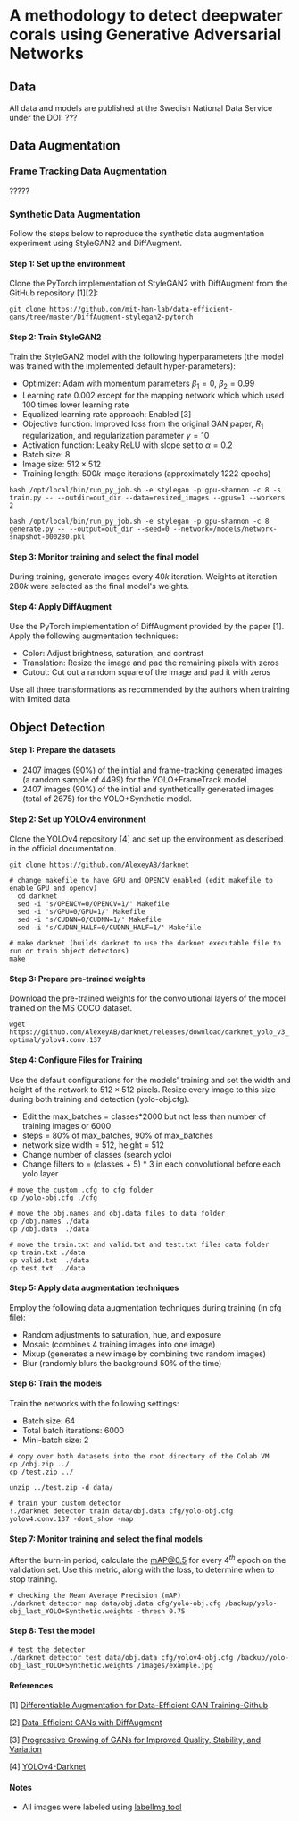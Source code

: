 # A methodology to detect deepwater corals using Generative Adversarial Networks

## Data
All data and models are published at the Swedish National Data Service under the DOI: ???

## Data Augmentation


### Frame Tracking Data Augmentation

?????


### Synthetic Data Augmentation
Follow the steps below to reproduce the synthetic data augmentation experiment using StyleGAN2 and DiffAugment.
#### Step 1: Set up the environment

Clone the PyTorch implementation of StyleGAN2 with DiffAugment from the GitHub repository [1][2]:

```
git clone https://github.com/mit-han-lab/data-efficient-gans/tree/master/DiffAugment-stylegan2-pytorch
```

#### Step 2: Train StyleGAN2
Train the StyleGAN2 model with the following hyperparameters (the model was trained with the implemented default hyper-parameters):

- Optimizer: Adam with momentum parameters $\beta_1=0$, $\beta_2=0.99$
- Learning rate $0.002$ except for the mapping network which which used $100$ times lower learning rate
- Equalized learning rate approach: Enabled [3]
- Objective function: Improved loss from the original GAN paper, $R_1$ regularization, and regularization parameter $\gamma = 10$
- Activation function: Leaky ReLU with slope set to $\alpha=0.2$
- Batch size: $8$
- Image size: $512\times512$
- Training length: $500k$ image iterations (approximately $1222$ epochs)

```
bash /opt/local/bin/run_py_job.sh -e stylegan -p gpu-shannon -c 8 -s train.py -- --outdir=out_dir --data=resized_images --gpus=1 --workers 2
```
```
bash /opt/local/bin/run_py_job.sh -e stylegan -p gpu-shannon -c 8 generate.py -- --output=out_dir --seed=0 --network=/models/network-snapshot-000280.pkl
```

#### Step 3: Monitor training and select the final model
During training, generate images every $40k$ iteration. Weights at iteration $280k$ were selected as the final model's weights.

#### Step 4: Apply DiffAugment
Use the PyTorch implementation of DiffAugment provided by the paper [1]. Apply the following augmentation techniques:

- Color: Adjust brightness, saturation, and contrast
- Translation: Resize the image and pad the remaining pixels with zeros
- Cutout: Cut out a random square of the image and pad it with zeros

Use all three transformations as recommended by the authors when training with limited data.


## Object Detection

#### Step 1: Prepare the datasets

- 2407 images ($90$%) of the initial and frame-tracking generated images (a random sample of 4499) for the YOLO+FrameTrack model.
- 2407 images ($90$%) of the initial and synthetically generated images (total of 2675) for the YOLO+Synthetic model.

#### Step 2: Set up YOLOv4 environment
Clone the YOLOv4 repository [4] and set up the environment as described in the official documentation.
```
git clone https://github.com/AlexeyAB/darknet
```
```
# change makefile to have GPU and OPENCV enabled (edit makefile to enable GPU and opencv)
  cd darknet
  sed -i 's/OPENCV=0/OPENCV=1/' Makefile
  sed -i 's/GPU=0/GPU=1/' Makefile
  sed -i 's/CUDNN=0/CUDNN=1/' Makefile
  sed -i 's/CUDNN_HALF=0/CUDNN_HALF=1/' Makefile
```
```
# make darknet (builds darknet to use the darknet executable file to run or train object detectors)
make
```

#### Step 3: Prepare pre-trained weights
Download the pre-trained weights for the convolutional layers of the model trained on the MS COCO dataset.

```wget https://github.com/AlexeyAB/darknet/releases/download/darknet_yolo_v3_optimal/yolov4.conv.137```

#### Step 4: Configure Files for Training
Use the default configurations for the models' training and set the width and height of the network to $512 \times 512$ pixels. 
Resize every image to this size during both training and detection (yolo-obj.cfg).

- Edit the max_batches = classes*2000 but not less than number of training images or 6000
- steps = 80% of max_batches, 90% of max_batches
- network size width = 512, height = 512 
- Change number of classes (search yolo)
- Change filters to = (classes + 5) * 3 in each convolutional before each yolo layer

```
# move the custom .cfg to cfg folder
cp /yolo-obj.cfg ./cfg
```
```
# move the obj.names and obj.data files to data folder
cp /obj.names ./data
cp /obj.data  ./data
```
```
# move the train.txt and valid.txt and test.txt files data folder
cp train.txt ./data
cp valid.txt  ./data
cp test.txt  ./data
```

#### Step 5: Apply data augmentation techniques
Employ the following data augmentation techniques during training (in cfg file):

- Random adjustments to saturation, hue, and exposure
- Mosaic (combines 4 training images into one image)
- Mixup (generates a new image by combining two random images)
- Blur (randomly blurs the background $50$% of the time)

#### Step 6: Train the models
Train the networks with the following settings:

- Batch size: $64$
- Total batch iterations: $6000$
- Mini-batch size: $2$

```
# copy over both datasets into the root directory of the Colab VM
cp /obj.zip ../
cp /test.zip ../

unzip ../test.zip -d data/
```

```
# train your custom detector
!./darknet detector train data/obj.data cfg/yolo-obj.cfg yolov4.conv.137 -dont_show -map
```


#### Step 7: Monitor training and select the final models
After the burn-in period, calculate the mAP@0.5 for every $4^{th}$ epoch on the validation set. Use this metric, along with the loss, to determine when to stop training.

```
# checking the Mean Average Precision (mAP)
./darknet detector map data/obj.data cfg/yolo-obj.cfg /backup/yolo-obj_last_YOLO+Synthetic.weights -thresh 0.75
```

#### Step 8: Test the model

```
# test the detector 
./darknet detector test data/obj.data cfg/yolov4-obj.cfg /backup/yolo-obj_last_YOLO+Synthetic.weights /images/example.jpg
```

#### References
[1] [Differentiable Augmentation for Data-Efficient GAN Training-Github](https://github.com/mit-han-lab/data-efficient-gans/tree/master/DiffAugment-stylegan2-pytorch)

[2] [Data-Efficient GANs with DiffAugment](https://github.com/mit-han-lab/data-efficient-gans)

[3] [Progressive Growing of GANs for Improved Quality, Stability, and Variation](https://arxiv.org/pdf/1710.10196.pdf)

[4] [YOLOv4-Darknet](https://github.com/AlexeyAB/darknet)

#### Notes
- All images were labeled using [labelImg tool](https://github.com/tzutalin/labelImg)


